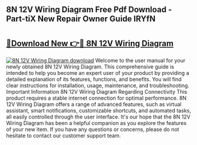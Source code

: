 ## 8N 12V Wiring Diagram Free Pdf Download - Part-tiX New Repair Owner Guide IRYfN

# <h2><a href="http://dfk97o.blite.top/?on=8N+12V+Wiring+Diagram">🔗Download New 👉🔴 8N 12V Wiring Diagram</a></h2>

[![8N 12V Wiring Diagram download](https://i.imgur.com/lujVjoI.png)](http://dfk97o.blite.top/?on=8N+12V+Wiring+Diagram)
Welcome to the user manual for your newly obtained 8N 12V Wiring Diagram. This comprehensive guide is intended to help you become an expert user of your product by providing a detailed explanation of its features, functions, and benefits. You will find clear instructions for installation, usage, maintenance, and troubleshooting. Important Information 8N 12V Wiring Diagram Regarding Connectivity This product requires a stable internet connection for optimal performance. 8N 12V Wiring Diagram offers a range of advanced features, such as virtual assistant, smart notifications, customizable shortcuts, and automated tasks, all easily controlled through the user interface. It's our hope that the 8N 12V Wiring Diagram has been a helpful companion as you explore the features of your new item. If you have any questions or concerns, please do not hesitate to contact our customer support team.
